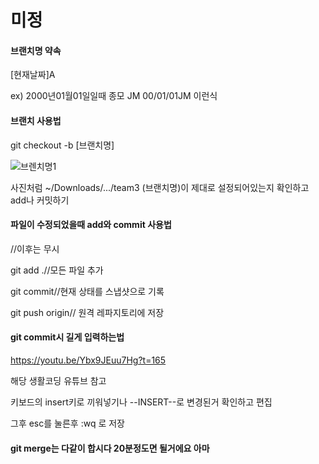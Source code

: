 # 미정

#### 브랜치명 약속

[현재날짜]A

ex) 2000년01월01일일때
종모 JM
00/01/01JM 이런식



#### 브랜치 사용법

git checkout -b [브랜치명]

![브렌치명1](https://user-images.githubusercontent.com/54673114/99816196-afd11e00-2b8e-11eb-9c07-af3d92124788.png)

사진처럼 ~/Downloads/.../team3 (브랜치명)이 제대로 설정되어있는지 확인하고 add나 커밋하기



#### 파일이 수정되었을때 add와 commit 사용법

//이후는 무시

git add .//모든 파일 추가

git commit//현재 상태를 스냅샷으로 기록

git push origin// 원격 레파지토리에 저장

#### git commit시 길게 입력하는법 

https://youtu.be/Ybx9JEuu7Hg?t=165

해당 생활코딩 유튜브 참고 

키보드의 insert키로 끼워넣기나 --INSERT--로 변경된거 확인하고 편집 

그후 esc를 눌른후 :wq 로 저장

#### git merge는 다같이 합시다 20분정도면 될거에요 아마

